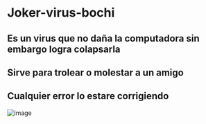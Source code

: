 # Joker-virus-bochi


## Es un virus que no daña la computadora sin embargo logra colapsarla
## Sirve para trolear o molestar a un amigo
## Cualquier error lo estare corrigiendo

![image](https://github.com/Bochimaster123/Joker-virus-bochi/assets/124520060/777204a1-8627-46c1-b1cb-725e6bca08c2)
